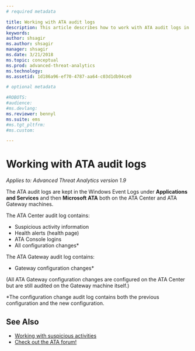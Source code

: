 ```yaml
---
# required metadata

title: Working with ATA audit logs
description: This article describes how to work with ATA audit logs in the Windows Event Log.
keywords:
author: shsagir
ms.author: shsagir
manager: shsagir
ms.date: 3/21/2018
ms.topic: conceptual
ms.prod: advanced-threat-analytics
ms.technology:
ms.assetid: 1d186a96-ef70-4787-aa64-c03d1db94ce0

# optional metadata

#ROBOTS:
#audience:
#ms.devlang:
ms.reviewer: bennyl
ms.suite: ems
#ms.tgt_pltfrm:
#ms.custom:

---
```


# Working with ATA audit logs


*Applies to: Advanced Threat Analytics version 1.9*

The ATA audit logs are kept in the Windows Event Logs under **Applications and Services** and then **Microsoft ATA** both on the ATA Center and ATA Gateway machines.

The ATA Center audit log contains:
-	Suspicious activity information
-	Health alerts (health page)
-	ATA Console logins
-	All configuration changes*

The ATA Gateway audit log contains:
-	Gateway configuration changes* 

(All ATA Gateway configuration changes are configured on the ATA Center but are still audited on the Gateway machine itself.)

*The configuration change audit log contains both the previous configuration and the new configuration.


## See Also
- [Working with suspicious activities](working-with-suspicious-activities.md)
- [Check out the ATA forum!](https://social.technet.microsoft.com/Forums/security/home?forum=mata)
